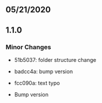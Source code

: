 ## 05/21/2020

## 1.1.0

### Minor Changes

- 51b5037: folder structure change
- badcc4a: bump version
- fcc090a: text typo

- Bump version
